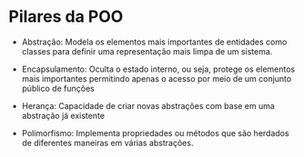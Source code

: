 # Pilares da POO

 - Abstração: Modela os elementos mais importantes de entidades como classes
 para definir uma representação mais limpa de um sistema.

 - Encapsulamento: Oculta o estado interno, ou seja, protege os elementos mais
 importantes permitindo apenas o acesso por meio de um conjunto público de funções

 - Herança: Capacidade de criar novas abstrações com base em uma abstração já existente

 - Polimorfismo: Implementa propriedades ou métodos que são herdados de diferentes maneiras
 em várias abstrações.